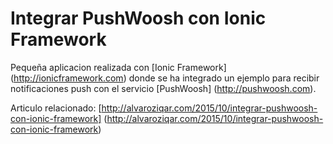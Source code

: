 # Integrar PushWoosh con Ionic Framework

Pequeña aplicacion realizada con [Ionic Framework] (http://ionicframework.com) donde se ha integrado un ejemplo para recibir notificaciones push con el servicio [PushWoosh] (http://pushwoosh.com).


Articulo relacionado: [http://alvaroziqar.com/2015/10/integrar-pushwoosh-con-ionic-framework] (http://alvaroziqar.com/2015/10/integrar-pushwoosh-con-ionic-framework)